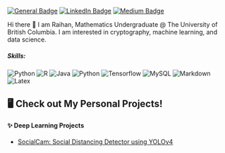 <!-- badges -->
[![General Badge](https://img.shields.io/badge/website-545454?style=for-the-badge&logo=About.me&logoColor=white)](https://raihanarvi.com)
[![LinkedIn Badge](https://img.shields.io/badge/LinkedIn-0077B5?style=for-the-badge&logo=linkedin&logoColor=white)](https://www.linkedin.com/in/raihan-arvi/)
[![Medium Badge](https://img.shields.io/badge/Medium-545454?style=for-the-badge&logo=medium&logoColor=white)](https://medium.com/@raihanarvi)
<!-- link to badge icons https://dev.to/envoy_/150-badges-for-github-pnk -->
<!-- https://simpleicons.org/ -->

Hi there 👋
I am Raihan, Mathematics Undergraduate @ The University of British Columbia. I am interested in cryptography, machine learning, and data science. 

##### Skills:
![Python](https://img.shields.io/badge/Python-FFD43B?style=for-the-badge&logo=python&logoColor=blue)
![R](https://img.shields.io/badge/R-276DC3?style=for-the-badge&logo=r&logoColor=white)
![Java](https://img.shields.io/badge/Java-ED8B00?style=for-the-badge&logo=openjdk&logoColor=white)
![Python](https://img.shields.io/badge/C%2B%2B-00599C?style=for-the-badge&logo=c%2B%2B&logoColor=white)
![Tensorflow](https://img.shields.io/badge/TensorFlow-FF6F00?style=for-the-badge&logo=tensorflow&logoColor=white)
![MySQL](https://img.shields.io/badge/MySQL-616161?style=for-the-badge&logo=mysql&logoColor=white)
![Markdown](https://img.shields.io/badge/Markdown-616161?style=for-the-badge&logo=markdown&logoColor=white)
![Latex](https://img.shields.io/badge/LaTeX-47A141?style=for-the-badge&logo=LaTeX&logoColor=white)

## 🖥️ Check out My Personal Projects!
#### ✨ Deep Learning Projects
- [SocialCam: Social Distancing Detector using YOLOv4](https://github.com/RaihanArvi/SocialCam)

<!--
**RaihanArvi/RaihanArvi** is a ✨ _special_ ✨ repository because its `README.md` (this file) appears on your GitHub profile.

Here are some ideas to get you started:

- 🔭 I’m currently working on ...
- 🌱 I’m currently learning ...
- 👯 I’m looking to collaborate on ...
- 🤔 I’m looking for help with ...
- 💬 Ask me about ...
- 📫 How to reach me: ...
- 😄 Pronouns: ...
- ⚡ Fun fact: ...
-->
